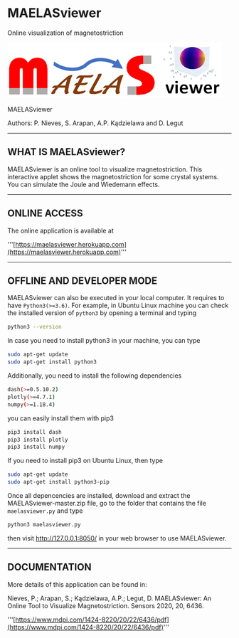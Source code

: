# MAELASviewer
Online visualization of magnetostriction


![GitHub Logo](assets/logo_maelasviewer.png)

MAELASviewer

Authors: P. Nieves, S. Arapan, A.P. Kądzielawa and D. Legut

-------------------------
WHAT IS MAELASviewer?
-------------------------

MAELASviewer is an online tool to visualize magnetostriction. This interactive applet shows the magnetostriction for some crystal systems. You can simulate the Joule and Wiedemann effects.

-------------------------
ONLINE ACCESS
-------------------------

The online application is available at 

'''[https://maelasviewer.herokuapp.com](https://maelasviewer.herokuapp.com)'''


--------------------------
OFFLINE AND DEVELOPER MODE
--------------------------

MAELASviewer can also be executed in your local computer. It requires to have ```Python3(>=3.6)```. For example, in Ubuntu Linux machine you can check the installed version of ```python3``` by opening a terminal and typing
```bash
python3 --version
```
In case you need to install python3 in your machine, you can type
```bash
sudo apt-get update
sudo apt-get install python3
```
Additionally, you need to install the following dependencies

```bash
dash(>=0.5.10.2)
plotly(>=4.7.1)
numpy(>=1.18.4)
```
you can easily install them with pip3
```bash
pip3 install dash
pip3 install plotly
pip3 install numpy
```
If you need to install pip3 on Ubuntu Linux, then type
```bash
sudo apt-get update
sudo apt-get install python3-pip
```
Once all depencencies are installed, download and extract the MAELASviewer-master.zip file, go to the folder that contains the file ```maelasviewer.py``` and type
```bash
python3 maelasviewer.py
```
then visit http://127.0.0.1:8050/ in your web browser to use MAELASviewer.

------------------------------
DOCUMENTATION
------------------------------

More details of this application can be found in:

Nieves, P.; Arapan, S.; Kądzielawa, A.P.; Legut, D. MAELASviewer: An Online Tool to Visualize Magnetostriction. Sensors 2020, 20, 6436. 

'''[https://www.mdpi.com/1424-8220/20/22/6436/pdf](https://www.mdpi.com/1424-8220/20/22/6436/pdf)'''

